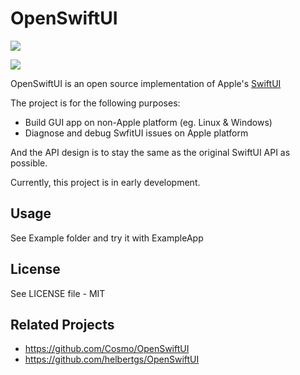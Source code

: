 # OpenSwiftUI

[![](https://img.shields.io/endpoint?url=https%3A%2F%2Fswiftpackageindex.com%2Fapi%2Fpackages%2FKyle-Ye%2FOpenSwiftUI%2Fbadge%3Ftype%3Dswift-versions)](https://swiftpackageindex.com/Kyle-Ye/OpenSwiftUI)

[![](https://img.shields.io/endpoint?url=https%3A%2F%2Fswiftpackageindex.com%2Fapi%2Fpackages%2FKyle-Ye%2FOpenSwiftUI%2Fbadge%3Ftype%3Dplatforms)](https://swiftpackageindex.com/Kyle-Ye/OpenSwiftUI)

OpenSwiftUI is an open source implementation of Apple's [SwiftUI](https://developer.apple.com/documentation/swiftui)

The project is for the following purposes:
- Build GUI app on non-Apple platform (eg. Linux & Windows)
- Diagnose and debug SwfitUI issues on Apple platform

And the API design is to stay the same as the original SwiftUI API as possible.

Currently, this project is in early development.

## Usage

See Example folder and try it with ExampleApp

## License

See LICENSE file - MIT

## Related Projects

- https://github.com/Cosmo/OpenSwiftUI
- https://github.com/helbertgs/OpenSwiftUI
